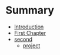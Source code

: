 # Summary

* [Introduction](README.md)
* [First Chapter](chapter1.md)
* [second](second.md)
   * [project](project.md)

